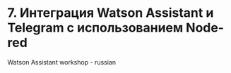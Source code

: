 # 7. Интеграция Watson Assistant и Telegram с использованием Node-red
Watson Assistant workshop - russian





